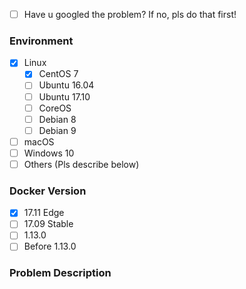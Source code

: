 * [ ] Have u googled the problem? If no, pls do that first!

### Environment
<!--请提供环境信息，包括操作系统版本等-->
<!--Provides env info like OS version-->

* [x] Linux
   * [x] CentOS 7
   * [ ] Ubuntu 16.04
   * [ ] Ubuntu 17.10
   * [ ] CoreOS
   * [ ] Debian 8
   * [ ] Debian 9
* [ ] macOS
* [ ] Windows 10
* [ ] Others (Pls describe below)

### Docker Version
<!--如果你的 Docker 版本低于 17.0 请尽可能升级到该版本-->
<!--if Docker version under 17.0, please upgrade Docker to 17.09-->

* [x] 17.11 Edge
* [ ] 17.09 Stable
* [ ] 1.13.0
* [ ] Before 1.13.0

### Problem Description
<!--描述你的问题，请贴出操作步骤，终端报错日志-->
<!--describe problem with detailed steps and logs-->
